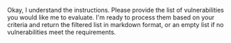 Okay, I understand the instructions. Please provide the list of vulnerabilities you would like me to evaluate. I'm ready to process them based on your criteria and return the filtered list in markdown format, or an empty list if no vulnerabilities meet the requirements.
